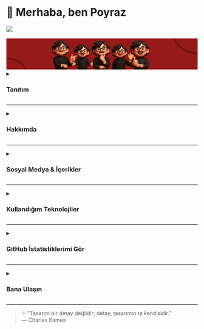 <h1 align="left">👋 Merhaba, ben Poyraz</h1>

<p align="left">
  <a href="./README-EN.md">
    <img src="https://img.shields.io/badge/View%20in%20Engilish-0f9d58?style=for-the-badge&logo=googletranslate&logoColor=white" height="28" />
  </a>
</p>

<img src="https://raw.githubusercontent.com/poyrazavsever/poyrazavsever/refs/heads/main/poyrazavsever.com.png"/>

<details close>
<summary><h3>Tanıtım</h3></summary>

<p align="left">
UI/UX tasarımı ve yazılım geliştirme konularına tutkuyla bağlı bir geliştiriciyim. <br/>
Özellikle <strong>Next.js</strong> ve <strong>Tailwind CSS</strong> kullanarak modern ve kullanıcı dostu arayüzler geliştiriyorum.
</p>

</details>

---

<details close>
<summary><h3>Hakkımda</h3></summary>

Merhaba, ben Poyraz. Küçük yaşlardan beri dijital ürünlerin nasıl çalıştığını merak ettim. Bugün bu merakım, kullanıcı deneyimini merkeze alan yazılım çözümleri üretmeye dönüştü. Full-stack geliştirme, arayüz tasarımı ve dijital içerik üretimiyle ilgileniyorum. Üretmeyi, öğrenmeyi ve paylaşmayı seviyorum.

</details>

---

<details close>
<summary><h3>Sosyal Medya & İçerikler</h3></summary>

<div align="left">
  <a href="https://www.linkedin.com/in/poyrazavsever/" target="_blank">
    <img src="https://img.shields.io/badge/LinkedIn-0077B5?style=for-the-badge&logo=linkedin&logoColor=white" height="24" />
  </a>
  <a href="https://www.instagram.com/pavori_/" target="_blank">
    <img src="https://img.shields.io/badge/Instagram%20(Pavori)-E4405F?style=for-the-badge&logo=instagram&logoColor=white" height="24" />
  </a>
  <a href="https://medium.com/@poyrazavsever" target="_blank">
    <img src="https://img.shields.io/badge/Medium-12100E?style=for-the-badge&logo=medium&logoColor=white" height="24" />
  </a>
  <a href="https://www.poyrazavsever.com/" target="_blank">
    <img src="https://img.shields.io/badge/Website-0f9d58?style=for-the-badge&logo=google-chrome&logoColor=white" height="24" />
  </a>
  <a href="https://www.instagram.com/poyraz_avsever/" target="_blank">
    <img src="https://img.shields.io/badge/Instagram%20(Poyraz Avsever)-E4405F?style=for-the-badge&logo=instagram&logoColor=white" height="24" />
  </a>
  <a href="http://youtube.com/@poyrazavsever" target="_blank">
    <img src="https://img.shields.io/badge/YouTube%20(Poyraz Avsever)-FF0000?style=for-the-badge&logo=youtube&logoColor=white" height="24" />
  </a>
  <a href="https://www.behance.net/slayeras" target="_blank">
    <img src="https://img.shields.io/badge/Behance-1769ff?style=for-the-badge&logo=behance&logoColor=white" height="24" />
  </a>
  <a href="https://www.buymeacoffee.com/poyrazavsever" target="_blank">
    <img src="https://img.shields.io/badge/Buy%20Me%20a%20Coffee-FFDD00?style=for-the-badge&logo=buy-me-a-coffee&logoColor=black" height="24" />
  </a>
</div>

</details>

---

<details close>
<summary><h3>Kullandığım Teknolojiler</h3></summary>


*(Bütün ikonlar [skillicons.dev](https://skillicons.dev)'dan alınmıştır)*

#### Programlama Dilleri & Frontend
<img src="https://skillicons.dev/icons?i=js,ts,html,css,sass,tailwind,bootstrap,materialui,react,nextjs,vue,nuxtjs,svelte,redux,pug" height="32" />

#### Backend & Databases
<img src="https://skillicons.dev/icons?i=nodejs,express,nestjs,fastapi,firebase,supabase,sqlite,mysql,mongodb" height="32" />

#### Araçlar & Platformlar
<img src="https://skillicons.dev/icons?i=figma,xd,ps,sketchup,vercel,git,gitlab,github,vscode,visualstudio" height="32" />


</details>

---

<details>
<summary><h3>GitHub İstatistiklerimi Gör</h3></summary>

<div align="left">
  <img src="https://github-readme-stats.vercel.app/api?username=poyrazavsever&show_icons=true&theme=city_lights&count_private=true&hide_border=false" height="150" />
  <img src="https://github-readme-stats.vercel.app/api/top-langs?username=poyrazavsever&layout=compact&theme=city_lights&hide_border=false&card_width=320&langs_count=5&custom_title=En%20Çok%20Kullandığım%20Diller" height="150" />
  <img src="https://streak-stats.demolab.com?user=poyrazavsever&theme=city_lights&hide_border=false&mode=daily" height="150" />
</div>

</details>

---

<details close>
<summary><h3>Bana Ulaşın</h3></summary>

Her türlü işbirliği, soru ya da sohbet için bana ulaşmaktan çekinmeyin!  
📧 poyrazavsever@gmail.com

</details>

---

> ✨ "Tasarım bir detay değildir; detay, tasarımın ta kendisidir."  
> — Charles Eames
